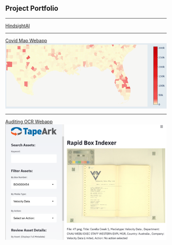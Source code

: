 ## Project Portfolio
---
[HindsightAI](/Clip_page)

---
[Covid Map Webapp](/Map_page)
<img src="images/Map_thumbnail.png?raw=true"/>

---
[Auditing OCR Webapp](/OCR_page)
<img src="images/OCR_thumbnail.png?raw=true"/>